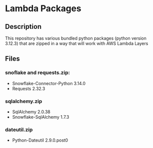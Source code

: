 # Lambda Packages

## Description
This repository has various bundled python packages (python version 3.12.3) that are zipped in a way that will work with AWS Lambda Layers

## Files

### snoflake and requests.zip:
- Snowflake-Connector-Python 3.14.0
- Requests 2.32.3

### sqlalchemy.zip
- SqlAlchemy 2.0.38
- Snowflake-SqlAlchemy 1.7.3

### dateutil.zip
- Python-Dateutil 2.9.0.post0
